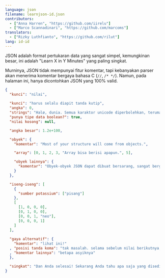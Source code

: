 ```yaml
---
language: json
filename: learnjson-id.json
contributors:
  - ["Anna Harren", "https://github.com/iirelu"]
  - ["Marco Scannadinari", "https://github.com/marcoms"]
translators:
  - ["Rizky Luthfianto", "https://github.com/rilut"]
lang: id-id
---
```


JSON adalah format pertukaran data yang sangat simpel, kemungkinan besar,
ini adalah "Learn X in Y Minutes" yang paling singkat.

Murninya, JSON tidak mempunyai fitur komentar, tapi kebanyakan parser akan
menerima komentar bergaya bahasa C (`//`, `/* */`). Namun, pada halaman ini,
hanya dicontohkan JSON yang 100% valid.

```json
{
  "kunci": "nilai",
  
  "kunci": "harus selalu diapit tanda kutip",
  "angka": 0,
  "strings": "Halø, dunia. Semua karaktor unicode diperbolehkan, terumasuk \"escaping\".",
  "punya tipe data boolean?": true,
  "nilai kosong": null,

  "angka besar": 1.2e+100,

  "obyek": {
    "komentar": "Most of your structure will come from objects.",

    "array": [0, 1, 2, 3, "Array bisa berisi apapun.", 5],

    "obyek lainnya": {
      "komentar": "Obyek-obyek JSON dapat dibuat bersarang, sangat berguna."
    }
  },

  "iseng-iseng": [
    {
      "sumber potassium": ["pisang"]
    },
    [
      [1, 0, 0, 0],
      [0, 1, 0, 0],
      [0, 0, 1, "neo"],
      [0, 0, 0, 1]
    ]
  ],
  
  "gaya alternatif": {
    "komentar": "lihat ini!"
  , "posisi tanda koma": "tak masalah. selama sebelum nilai berikutnya, valid-valid saja"
  , "komentar lainnya": "betapa asyiknya"
  },

  "singkat": "Dan Anda selesai! Sekarang Anda tahu apa saja yang disediakan oleh JSON."
}
```
